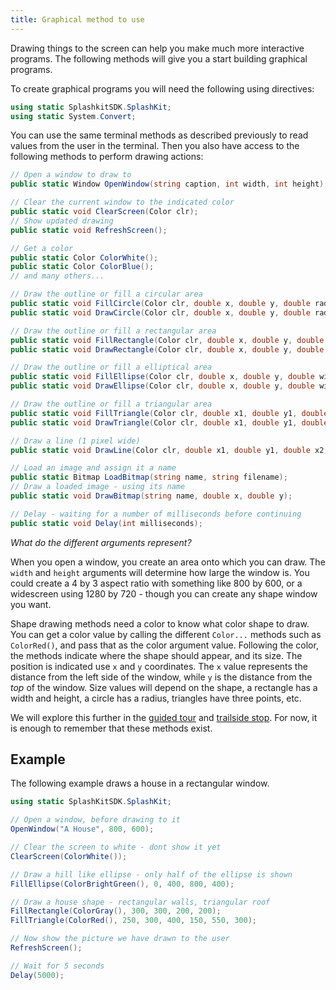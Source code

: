 ```yaml
---
title: Graphical method to use
---
```


Drawing things to the screen can help you make much more interactive programs. The following methods will give you a start building graphical programs.

To create graphical programs you will need the following using directives:

```cs
using static SplashkitSDK.SplashKit;
using static System.Convert;
```

You can use the same terminal methods as described previously to read values from the user in the terminal. Then you also have access to the following methods to perform drawing actions:

```cs
// Open a window to draw to
public static Window OpenWindow(string caption, int width, int height);

// Clear the current window to the indicated color
public static void ClearScreen(Color clr);
// Show updated drawing
public static void RefreshScreen();

// Get a color
public static Color ColorWhite();
public static Color ColorBlue();
// and many others...

// Draw the outline or fill a circular area
public static void FillCircle(Color clr, double x, double y, double radius);
public static void DrawCircle(Color clr, double x, double y, double radius);

// Draw the outline or fill a rectangular area
public static void FillRectangle(Color clr, double x, double y, double width, double height);
public static void DrawRectangle(Color clr, double x, double y, double width, double height);

// Draw the outline or fill a elliptical area
public static void FillEllipse(Color clr, double x, double y, double width, double height);
public static void DrawEllipse(Color clr, double x, double y, double width, double height);

// Draw the outline or fill a triangular area
public static void FillTriangle(Color clr, double x1, double y1, double x2, double y2, double x3, double y3);
public static void DrawTriangle(Color clr, double x1, double y1, double x2, double y2, double x3, double y3);

// Draw a line (1 pixel wide)
public static void DrawLine(Color clr, double x1, double y1, double x2, double y2);

// Load an image and assign it a name
public static Bitmap LoadBitmap(string name, string filename);
// Draw a loaded image - using its name
public static void DrawBitmap(string name, double x, double y);

// Delay - waiting for a number of milliseconds before continuing
public static void Delay(int milliseconds);
```

*What do the different arguments represent?*

When you open a window, you create an area onto which you can draw. The `width` and `height` arguments will determine how large the window is. You could create a 4 by 3 aspect ratio with something like 800 by 600, or a widescreen using 1280 by 720 - though you can create any shape window you want.

Shape drawing methods need a color to know what color shape to draw. You can get a color value by calling the different `Color...` methods such as `ColorRed()`, and pass that as the color argument value. Following the color, the methods indicate where the shape should appear, and its size. The position is indicated use `x` and `y` coordinates. The `x` value represents the distance from the left side of the window, while `y` is the distance from the *top* of the window. Size values will depend on the shape, a rectangle has a width and height, a circle has a radius, triangles have three points, etc.

We will explore this further in the [guided tour](/book/part-1-instructions/1-sequence-and-data/1-tour/00-overview) and [trailside stop](/book/part-1-instructions/1-sequence-and-data/2-trailside/11-2-graphics). For now, it is enough to remember that these methods exist.

## Example

The following example draws a house in a rectangular window.

```csharp
using static SplashKitSDK.SplashKit;

// Open a window, before drawing to it
OpenWindow("A House", 800, 600);

// Clear the screen to white - dont show it yet
ClearScreen(ColorWhite());

// Draw a hill like ellipse - only half of the ellipse is shown
FillEllipse(ColorBrightGreen(), 0, 400, 800, 400);

// Draw a house shape - rectangular walls, triangular roof
FillRectangle(ColorGray(), 300, 300, 200, 200);
FillTriangle(ColorRed(), 250, 300, 400, 150, 550, 300);

// Now show the picture we have drawn to the user
RefreshScreen();

// Wait for 5 seconds
Delay(5000);
```
